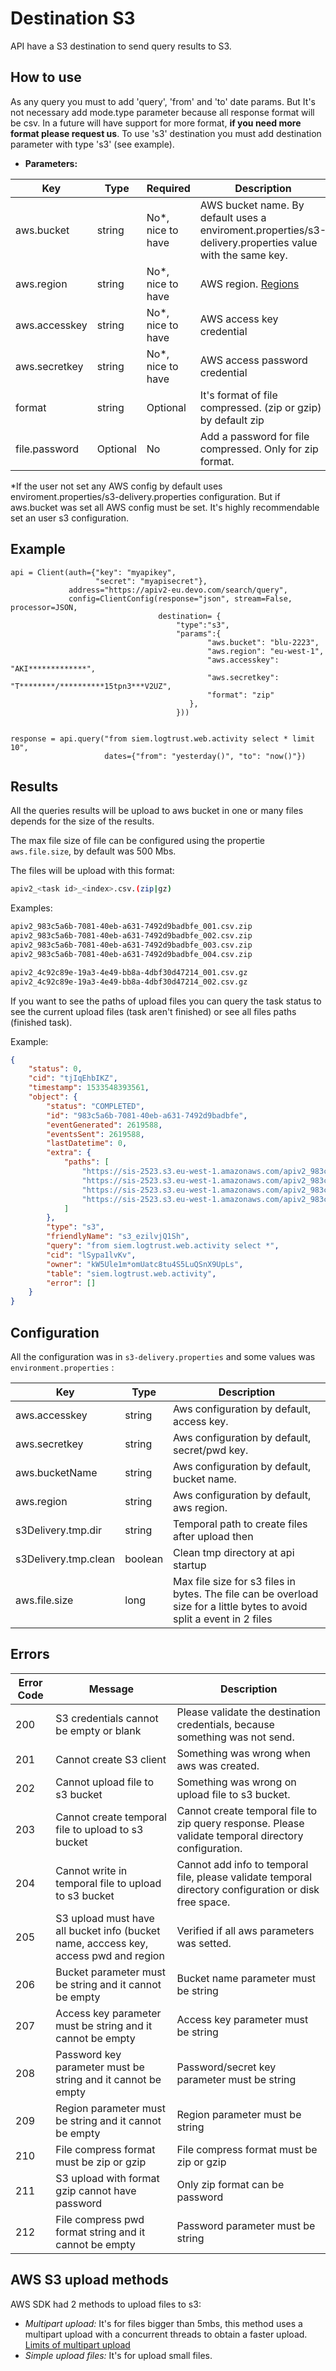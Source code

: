 # Destination S3

API have a S3 destination to send query results to S3.

## How to use

As any query you must to add 'query', 'from' and 'to' date params. But It's not necessary add mode.type parameter because all response format will be csv. In a future will have support for more format, **if you need more format please request us**.
To use 's3' destination you must add destination parameter with type 's3' (see example).

- **Parameters:**

| Key | Type | Required | Description |
| --- | --- | --- | --- |
| aws.bucket | string | No*, nice to have | AWS bucket name. By default uses a enviroment.properties/s3-delivery.properties value with the same key.  |
| aws.region | string | No*, nice to have | AWS region. [Regions](https://docs.aws.amazon.com/es_es/AWSEC2/latest/UserGuide/using-regions-availability-zones.html#concepts-available-regions)  |
| aws.accesskey | string | No*, nice to have | AWS access key credential |
| aws.secretkey | string | No*, nice to have | AWS access password credential |
| format | string | Optional | It's format of file compressed. (zip or gzip) by default zip |
| file.password | Optional | No | Add a password for file compressed. Only for zip format. |



*If the user not set any AWS config by default uses enviroment.properties/s3-delivery.properties configuration. But if aws.bucket was set all AWS config must be set. It's highly recommendable set an user s3 configuration.

## Example


```pyton
api = Client(auth={"key": "myapikey",
                   "secret": "myapisecret"},
             address="https://apiv2-eu.devo.com/search/query",
             config=ClientConfig(response="json", stream=False, processor=JSON,
                                 destination= { 
                                     "type":"s3",
                                     "params":{
                                            "aws.bucket": "blu-2223",
                                            "aws.region": "eu-west-1",
                                            "aws.accesskey": "AKI*************",
                                            "aws.secretkey": "T********/**********15tpn3***V2UZ",
                                            "format": "zip"
                                        },
                                     }))


response = api.query("from siem.logtrust.web.activity select * limit 10",
                     dates={"from": "yesterday()", "to": "now()"})

```

## Results

All the queries results will be upload to aws bucket in one or many files depends for the size of the results. 

The max file size of file can be configured using the propertie ``aws.file.size``, by default was 500 Mbs.

The files will be upload with this format:

```bash
apiv2_<task id>_<index>.csv.(zip|gz)
```
Examples:

```bash
apiv2_983c5a6b-7081-40eb-a631-7492d9badbfe_001.csv.zip
apiv2_983c5a6b-7081-40eb-a631-7492d9badbfe_002.csv.zip
apiv2_983c5a6b-7081-40eb-a631-7492d9badbfe_003.csv.zip
apiv2_983c5a6b-7081-40eb-a631-7492d9badbfe_004.csv.zip

apiv2_4c92c89e-19a3-4e49-bb8a-4dbf30d47214_001.csv.gz
apiv2_4c92c89e-19a3-4e49-bb8a-4dbf30d47214_002.csv.gz
```

If you want to see the paths of upload files you can query the task status to see the current upload files (task aren't finished) or see all files paths (finished task).

Example:

```json
{
    "status": 0,
    "cid": "tjIqEhbIKZ",
    "timestamp": 1533548393561,
    "object": {
        "status": "COMPLETED",
        "id": "983c5a6b-7081-40eb-a631-7492d9badbfe",
        "eventGenerated": 2619588,
        "eventsSent": 2619588,
        "lastDatetime": 0,
        "extra": {
            "paths": [
                "https://sis-2523.s3.eu-west-1.amazonaws.com/apiv2_983c5a6b-7081-40eb-a631-7492d9badbfe_001.csv.zip",
                "https://sis-2523.s3.eu-west-1.amazonaws.com/apiv2_983c5a6b-7081-40eb-a631-7492d9badbfe_002.csv.zip",
                "https://sis-2523.s3.eu-west-1.amazonaws.com/apiv2_983c5a6b-7081-40eb-a631-7492d9badbfe_003.csv.zip",
                "https://sis-2523.s3.eu-west-1.amazonaws.com/apiv2_983c5a6b-7081-40eb-a631-7492d9badbfe_004.csv.zip"
            ]
        },
        "type": "s3",
        "friendlyName": "s3_ezilvjQ1Sh",
        "query": "from siem.logtrust.web.activity select *",
        "cid": "lSypa1lvKv",
        "owner": "kW5Ule1m*omUatc8tu4S5LuQSnX9UpLs",
        "table": "siem.logtrust.web.activity",
        "error": []
    }
}
```

## Configuration
All the configuration was in ``s3-delivery.properties`` and some values was ``environment.properties`` :

| Key | Type | Description |
|---|---|---|
| aws.accesskey | string | Aws configuration by default, access key. |
| aws.secretkey | string | Aws configuration by default, secret/pwd key. |
| aws.bucketName | string | Aws configuration by default, bucket name. |
| aws.region | string | Aws configuration by default, aws region. |
| s3Delivery.tmp.dir | string | Temporal path to create files after upload then |
| s3Delivery.tmp.clean | boolean | Clean tmp directory at api startup |
| aws.file.size | long | Max file size for s3 files in bytes. The file can be overload size for a little bytes to avoid split a event in 2 files |

## Errors

| Error Code | Message | Description |
|---|---|---|
| 200 | S3 credentials cannot be empty or blank  | Please validate the destination credentials, because something was not send. |
| 201 | Cannot create S3 client | Something was wrong when aws was created. |
| 202 | Cannot upload file to s3 bucket | Something was wrong on upload file to s3 bucket. |
| 203 | Cannot create temporal file to upload to s3 bucket | Cannot create temporal file to zip query response. Please validate temporal directory configuration. |
| 204 | Cannot write in temporal file to upload to s3 bucket | Cannot add info to temporal file, please validate temporal directory configuration or disk free space. |
| 205 | S3 upload must have all bucket info (bucket name, acccess key, access pwd and region | Verified if all aws parameters was setted. |
| 206 | Bucket parameter must be string and it cannot be empty | Bucket name parameter must be string |
| 207 | Access key parameter must be string and it cannot be empty | Access key parameter must be string |
| 208 | Password key parameter must be string and it cannot be empty | Password/secret key parameter must be string |
| 209 | Region parameter must be string and it cannot be empty | Region parameter must be string |
| 210 | File compress format must be zip or gzip | File compress format must be zip or gzip |
| 211 | S3 upload with format gzip cannot have password | Only zip format can be password |
| 212 | File compress pwd format string and it cannot be empty | Password parameter must be string |

## AWS S3 upload methods

AWS SDK had 2 methods to upload files to s3:

- *Multipart upload:* It's for files bigger than 5mbs, this method uses a multipart upload with a concurrent threads 
to obtain a faster upload. [Limits of multipart upload](https://docs.aws.amazon.com/es_es/AmazonS3/latest/dev/qfacts.html)
- *Simple upload files:* It's for upload small files.

